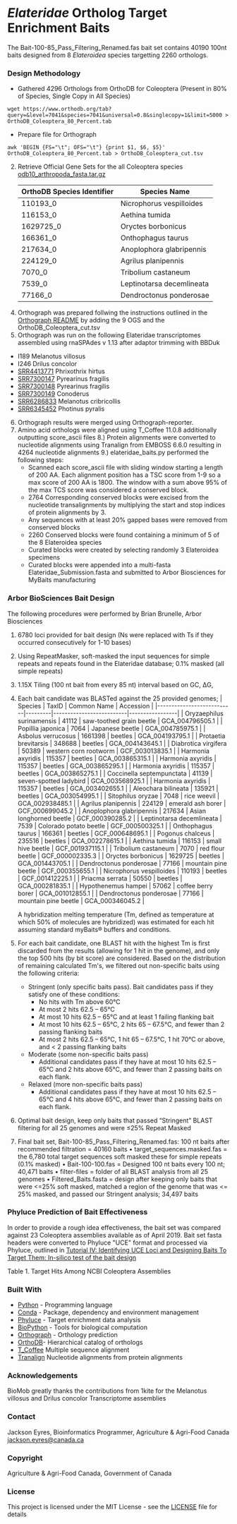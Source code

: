 # *Elateridae* Ortholog Target Enrichment Baits

The Bait-100-85_Pass_Filtering_Renamed.fas bait set contains 40190 100nt baits designed from 8 *Elateroidea* species targetting 2260 orthologs. 

### Design Methodology
* Gathered 4296 Orthologs from OrthoDB for Coleoptera (Present in 80% of Species, Single Copy in All Species)

```
wget https://www.orthodb.org/tab?query=&level=7041&species=7041&universal=0.8&singlecopy=1&limit=5000 > OrthoDB_Coleoptera_80_Percent.tab
```

*  Prepare file for Orthograph
```
awk 'BEGIN {FS="\t"; OFS="\t"} {print $1, $6, $5}' OrthoDB_Coleoptera_80_Percent.tab > OrthoDB_Coleoptera_cut.tsv
```
 
2) Retrieve Official Gene Sets for the all Coleoptera species [odb10_arthropoda_fasta.tar.gz](https://v100.orthodb.org/download/odb10_arthropoda_fasta.tar.gz)

    | OrthoDB Species Identifier | Species Name              |
    |----------------------------|---------------------------|
    | 110193_0                   | Nicrophorus vespilloides  |
    | 116153_0                   | Aethina tumida            |
    | 1629725_0                  | Oryctes borbonicus        |
    | 166361_0                   | Onthophagus taurus        |
    | 217634_0                   | Anoplophora glabripennis  |
    | 224129_0                   | Agrilus planipennis       |
    | 7070_0                     | Tribolium castaneum       |
    | 7539_0                     | Leptinotarsa decemlineata |
    | 77166_0                    | Dendroctonus ponderosae   |

4. Orthograph was prepared follwing the instructions outlined in the [Orthograph README](https://github.com/mptrsen/Orthograph) by adding the 9 OGS and the OrthoDB_Coleoptera_cut.tsv
5. Orthograph was run on the following Elateridae transcriptomes assembled using rnaSPAdes v 1.13 after adaptor trimming with BBDuk

* I189 Melanotus villosus
* I246 Drilus concolor 
* [SRR4413771](https://www.ncbi.nlm.nih.gov/sra/SRR4413771) Phrixothrix hirtus
* [SRR7300147](https://www.ncbi.nlm.nih.gov/sra/SRR7300147) Pyrearinus fragilis 
* [SRR7300148](https://www.ncbi.nlm.nih.gov/sra/SRR7300148) Pyrearinus fragilis
* [SRR7300149](https://www.ncbi.nlm.nih.gov/sra/SRR7300149) Conoderus
* [SRR6286833](https://www.ncbi.nlm.nih.gov/sra/SRR6286833) Melanotus cribricollis
* [SRR6345452](https://www.ncbi.nlm.nih.gov/sra/SRR6345452) Photinus pyralis

6. Orthograph results were merged using Orthograph-reporter. 
7. Amino acid orthologs were aligned using T_Coffee 11.0.8 additionally outputting score_ascii files
8.) Protein alignments were converted to nucleotide alignments using Tranalign from EMBOSS 6.6.0 resulting in 4264 nucleotide alignments
9.) elateridae_baits.py performed the following steps:
    * Scanned each score_ascii file with sliding window starting a length of 200 AA. 
    Each alignment position has a TSC score from 1-9 so a max score of 200 AA is 1800. The window with a sum above 95% of the max TCS score was considered a conserved block.
    * 2764 Corresponding conserved blocks were excised from the nucleotide transalignments by multiplying the start and stop indices of protein alignments by 3. 
    * Any sequences with at least 20% gapped bases were removed from conserved blocks
    * 2260 Conserved blocks were found containing a minimum of 5 of the 8 Elateroidea species 
    * Curated blocks were created by selecting randomly 3 Elateroidea specimens 
    * Curated blocks were appended into a multi-fasta Elateridae_Submission.fasta and submitted to Arbor Biosciences for MyBaits manufacturing

### Arbor BioSciences Bait Design
The following procedures were performed by Brian Brunelle, Arbor Biosciences

1) 6780 loci provided for bait design (Ns were replaced with Ts if they occurred consecutively for
1-10 bases)
2) Using RepeatMasker, soft-masked the input sequences for simple repeats and repeats found in
the Elateridae database; 0.1% masked (all simple repeats)
3) 1.15X Tiling (100 nt bait from every 85 nt) interval based on GC, ΔG,
4) Each bait candidate was BLASTed against the 25 provided genomes;
| Species                   | TaxID   | Common Name              | Accession       |
|---------------------------|---------|--------------------------|-----------------|
| Oryzaephilus surinamensis | 41112   | saw-toothed grain beetle | GCA_004796505.1 |
| Popillia japonica         | 7064    | Japanese beetle          | GCA_004785975.1 |
| Asbolus verrucosus        | 1661398 | beetles                  | GCA_004193795.1 |
| Protaetia brevitarsis     | 348688  | beetles                  | GCA_004143645.1 |
| Diabrotica virgifera      | 50389   | western corn rootworm    | GCF_003013835.1 |
| Harmonia axyridis         | 115357  | beetles                  | GCA_003865315.1 |
| Harmonia axyridis         | 115357  | beetles                  | GCA_003865295.1 |
| Harmonia axyridis         | 115357  | beetles                  | GCA_003865275.1 |
| Coccinella septempunctata | 41139   | seven-spotted ladybird   | GCA_003568925.1 |
| Harmonia axyridis         | 115357  | beetles                  | GCA_003402655.1 |
| Aleochara bilineata       | 135921  | beetles                  | GCA_003054995.1 |
| Sitophilus oryzae         | 7048    | rice weevil              | GCA_002938485.1 |
| Agrilus planipennis       | 224129  | emerald ash borer        | GCF_000699045.2 |
| Anoplophora glabripennis  | 217634  | Asian longhorned beetle  | GCF_000390285.2 |
| Leptinotarsa decemlineata | 7539    | Colorado potato beetle   | GCF_000500325.1 |
| Onthophagus taurus        | 166361  | beetles                  | GCF_000648695.1 |
| Pogonus chalceus          | 235516  | beetles                  | GCA_002278615.1 |
| Aethina tumida            | 116153  | small hive beetle        | GCF_001937115.1 |
| Tribolium castaneum       | 7070    | red flour beetle         | GCF_000002335.3 |
| Oryctes borbonicus        | 1629725 | beetles                  | GCA_001443705.1 |
| Dendroctonus ponderosae   | 77166   | mountain pine beetle     | GCF_000355655.1 |
| Nicrophorus vespilloides  | 110193  | beetles                  | GCF_001412225.1 |
| Priacma serrata           | 50550   | beetles                  | GCA_000281835.1 |
| Hypothenemus hampei       | 57062   | coffee berry borer       | GCA_001012855.1 |
| Dendroctonus ponderosae   | 77166   | mountain pine beetle     | GCA_000346045.2 |
     
    A hybridization melting temperature (Tm, defined as temperature at which 50% of molecules are hybridized) was estimated for each hit assuming standard myBaits® buffers and conditions.

5) For each bait candidate, one BLAST hit with the highest Tm is first discarded from the results
(allowing for 1 hit in the genome), and only the top 500 hits (by bit score) are considered. Based
on the distribution of remaining calculated Tm's, we filtered out non-specific baits using the
following criteria:
    * Stringent (only specific baits pass). Bait candidates pass if they satisfy one of these conditions:
        - No hits with Tm above 60°C
        - At most 2 hits 62.5 – 65°C
        - At most 10 hits 62.5 – 65°C and at least 1 failing flanking bait
        - At most 10 hits 62.5 – 65°C, 2 hits 65 – 67.5°C, and fewer than 2 passing flanking baits
        - At most 2 hits 62.5 – 65°C, 1 hit 65 – 67.5°C, 1 hit 70°C or above, and < 2 passing flanking baits
    * Moderate (some non-specific baits pass)
        - Additional candidates pass if they have at most 10 hits 62.5 – 65°C and 2 hits above 65°C, and fewer than 2 passing baits on each flank.
    * Relaxed (more non-specific baits pass)
        - Additional candidates pass if they have at most 10 hits 62.5 – 65°C and 4 hits above 65°C, and fewer than 2
passing baits on each flank.

6) Optimal bait design, keep only baits that passed “Stringent” BLAST filtering for all 25 genomes and were ≤25% Repeat
Masked

7) Final bait set, Bait-100-85_Pass_Filtering_Renamed.fas: 100 nt baits after recommended filtration = 40160 baits
•	target_sequences.masked.fas = the 6,780 total target sequences soft masked these for simple repeats (0.1% masked)
•	Bait-100-100.fas = Designed 100 nt baits every 100 nt; 40,471 baits
•	filter-files = folder of all BLAST analysis from all 25 genomes
•	Filtered_Baits.fasta = design after keeping only baits that were <=25% soft masked, matched a region of the genome that was <= 25% masked, and passed our Stringent analysis; 34,497 baits

### Phyluce Prediction of Bait Effectiveness
In order to provide a rough idea effectiveness, the bait set was compared against 23 Coleoptera assemblies available as of April 2019.
Bait set fasta headers were converted to Phyluce "UCE" format and processed via Phyluce, outlined in [Tutorial IV: Identifying UCE Loci and Designing Baits To Target Them: In-silico test of the bait design](https://phyluce.readthedocs.io/en/latest/tutorial-four.html#in-silico-test-of-the-bait-design)

Table 1. Target Hits Among NCBI Coleoptera Assemblies

### Built With

* [Python](https://www.python.org/doc/) - Programming language
* [Conda](https://conda.io/docs/index.html) - Package, dependency and environment management
* [Phyluce](https://phyluce.readthedocs.io/en/latest/index.html) - Target enrichment data analysis
* [BioPython](https://biopython.org/) - Tools for biological computation
* [Orthograph](https://github.com/mptrsen/Orthograph) - Orthology prediction
* [OrthoDB](https://www.orthodb.org/)- Hierarchical catalog of orthologs 
* [T_Coffee](http://www.tcoffee.org/Projects/tcoffee/) Multiple sequence alignment
* [Tranalign](http://emboss.sourceforge.net/apps/release/6.6/emboss/apps/tranalign.html) Nucleotide alignments from protein alignments

### Acknowledgements
BioMob greatly thanks the contributions from 1kite for the Melanotus villosus and Drilus concolor Transcriptome assemblies

### Contact
Jackson Eyres, Bioinformatics Programmer, Agriculture & Agri-Food Canada  
jackson.eyres@canada.ca

### Copyright
Agriculture & Agri-Food Canada, Government of Canada

### License

This project is licensed under the MIT License - see the [LICENSE](LICENSE) file for details